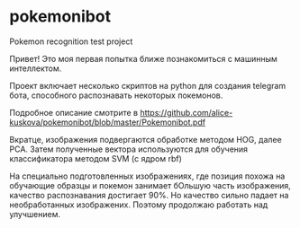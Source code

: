 # pokemonibot
Pokemon recognition test project

Привет!
Это моя первая попытка ближе познакомиться с машинным интеллектом.

Проект включает несколько скриптов на python для создания telegram бота, способного распознавать некоторых покемонов.

Подробное описание смотрите в <https://github.com/alice-kuskova/pokemonibot/blob/master/Pokemonibot.pdf>

Вкратце, изображения подвергаются обработке методом HOG, далее PCA.
Затем полученные вектора используются для обучения классификатора методом SVM (с ядром rbf)

На специально подготовленных изображениях, где позиция похожа на обучающие образцы и покемон занимает бОльшую часть изображения,
качество распознавания достигает 90%. Но качество сильно падает на необработанных изображених.
Поэтому продолжаю работать над улучшением.
